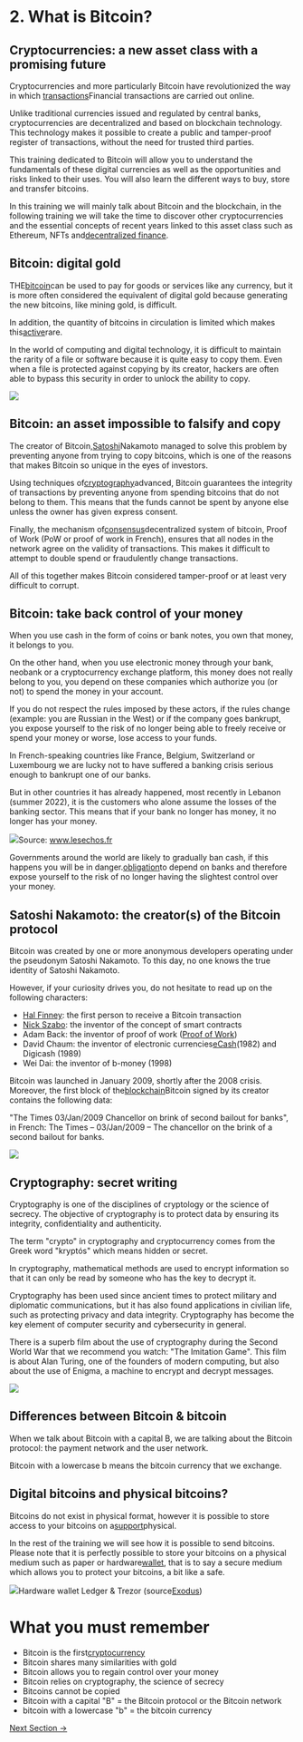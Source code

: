 
#
# **2. What is Bitcoin?**


## **Cryptocurrencies: a new asset class with a promising future**

Cryptocurrencies and more particularly Bitcoin have revolutionized the way in which [transactions](###)Financial transactions are carried out online.

Unlike traditional currencies issued and regulated by central banks, cryptocurrencies are decentralized and based on blockchain technology. This technology makes it possible to create a public and tamper-proof register of transactions, without the need for trusted third parties.

This training dedicated to Bitcoin will allow you to understand the fundamentals of these digital currencies as well as the opportunities and risks linked to their uses. You will also learn the different ways to buy, store and transfer bitcoins.

In this training we will mainly talk about Bitcoin and the blockchain, in the following training we will take the time to discover other cryptocurrencies and the essential concepts of recent years linked to this asset class such as Ethereum, NFTs and[decentralized finance](https://coinacademy.fr/academie/defi-finance-decentralisee/).

## **Bitcoin: digital gold**

THE[bitcoin](https://coinacademy.fr/bitcoin-btc-fondamental/)can be used to pay for goods or services like any currency, but it is more often considered the equivalent of digital gold because generating the new bitcoins, like mining gold, is difficult.

In addition, the quantity of bitcoins in circulation is limited which makes this[active](https://coinacademy.fr/academie/actif-passif-crypto/)rare.

In the world of computing and digital technology, it is difficult to maintain the rarity of a file or software because it is quite easy to copy them. Even when a file is protected against copying by its creator, hackers are often able to bypass this security in order to unlock the ability to copy.

![](RackMultipart20231011-1-et3x4p_html_70cc7f5f2596626b.png)

## **Bitcoin: an asset impossible to falsify and copy**

The creator of Bitcoin,[Satoshi](https://coinacademy.fr/satoshi-nakamoto/)Nakamoto managed to solve this problem by preventing anyone from trying to copy bitcoins, which is one of the reasons that makes Bitcoin so unique in the eyes of investors.

Using techniques of[cryptography](https://coinacademy.fr/academie/cryptographie-blockchain-chiffrement-asymetrique/)advanced, Bitcoin guarantees the integrity of transactions by preventing anyone from spending bitcoins that do not belong to them. This means that the funds cannot be spent by anyone else unless the owner has given express consent.

Finally, the mechanism of[consensus](https://coinacademy.fr/academie/differents-algorithmes-consensus-blockchain/)decentralized system of bitcoin, Proof of Work (PoW or proof of work in French), ensures that all nodes in the network agree on the validity of transactions. This makes it difficult to attempt to double spend or fraudulently change transactions.

All of this together makes Bitcoin considered tamper-proof or at least very difficult to corrupt.

## **Bitcoin: take back control of your money**

When you use cash in the form of coins or bank notes, you own that money, it belongs to you.

On the other hand, when you use electronic money through your bank, neobank or a cryptocurrency exchange platform, this money does not really belong to you, you depend on these companies which authorize you (or not) to spend the money in your account.

If you do not respect the rules imposed by these actors, if the rules change (example: you are Russian in the West) or if the company goes bankrupt, you expose yourself to the risk of no longer being able to freely receive or spend your money or worse, lose access to your funds.

In French-speaking countries like France, Belgium, Switzerland or Luxembourg we are lucky not to have suffered a banking crisis serious enough to bankrupt one of our banks.

But in other countries it has already happened, most recently in Lebanon (summer 2022), it is the customers who alone assume the losses of the banking sector. This means that if your bank no longer has money, it no longer has your money.

![](RackMultipart20231011-1-et3x4p_html_65145b4e69902f8d.png)Source: www.lesechos.fr

Governments around the world are likely to gradually ban cash, if this happens you will be in danger.[obligation](https://coinacademy.fr/academie/obligation-entreprise-fonctionnement-explication/)to depend on banks and therefore expose yourself to the risk of no longer having the slightest control over your money.

## **Satoshi Nakamoto: the creator(s) of the Bitcoin protocol**

Bitcoin was created by one or more anonymous developers operating under the pseudonym Satoshi Nakamoto. To this day, no one knows the true identity of Satoshi Nakamoto.

However, if your curiosity drives you, do not hesitate to read up on the following characters:

- [Hal Finney](https://coinacademy.fr/hal-finney-est-il-satoshi-nakamoto/): the first person to receive a Bitcoin transaction
- [Nick Szabo](https://coinacademy.fr/nick-szabo/): the inventor of the concept of smart contracts
- Adam Back: the inventor of proof of work ([Proof of Work](https://coinacademy.fr/academie/guide-proof-of-work/))
- David Chaum: the inventor of electronic currencies[eCash](https://coinacademy.fr/ecash-xec-fondamental/)(1982) and Digicash (1989)
- Wei Dai: the inventor of b-money (1998)

Bitcoin was launched in January 2009, shortly after the 2008 crisis. Moreover, the first block of the[blockchain](https://coinacademy.fr/academie/quest-ce-que-blockchain/)Bitcoin signed by its creator contains the following data:

"The Times 03/Jan/2009 Chancellor on brink of second bailout for banks", in French: The Times – 03/Jan/2009 – The chancellor on the brink of a second bailout for banks.

![](RackMultipart20231011-1-et3x4p_html_ce4c86264eb909f6.png)

## **Cryptography: secret writing**

Cryptography is one of the disciplines of cryptology or the science of secrecy. The objective of cryptography is to protect data by ensuring its integrity, confidentiality and authenticity.

The term "crypto" in cryptography and cryptocurrency comes from the Greek word "kryptós" which means hidden or secret.

In cryptography, mathematical methods are used to encrypt information so that it can only be read by someone who has the key to decrypt it.

Cryptography has been used since ancient times to protect military and diplomatic communications, but it has also found applications in civilian life, such as protecting privacy and data integrity. Cryptography has become the key element of computer security and cybersecurity in general.

There is a superb film about the use of cryptography during the Second World War that we recommend you watch: "The Imitation Game". This film is about Alan Turing, one of the founders of modern computing, but also about the use of Enigma, a machine to encrypt and decrypt messages.

![](RackMultipart20231011-1-et3x4p_html_f3b61b79dfdac768.png)

## **Differences between Bitcoin & bitcoin**

When we talk about Bitcoin with a capital B, we are talking about the Bitcoin protocol: the payment network and the user network.

Bitcoin with a lowercase b means the bitcoin currency that we exchange.

## **Digital bitcoins and physical bitcoins?**

Bitcoins do not exist in physical format, however it is possible to store access to your bitcoins on a[support](https://coinacademy.fr/academie/bases-supports-resistances-trading/)physical.

In the rest of the training we will see how it is possible to send bitcoins. Please note that it is perfectly possible to store your bitcoins on a physical medium such as paper or hardware[wallet](https://coinacademy.fr/academie/explications-portefeuille-crypto/), that is to say a secure medium which allows you to protect your bitcoins, a bit like a safe.

![](RackMultipart20231011-1-et3x4p_html_b3d64e1905ad2e80.png)Hardware wallet Ledger & Trezor (source[Exodus](https://www.exodus.com/news/trezor-vs-ledger/))


#
# **What you must remember**

- Bitcoin is the first[cryptocurrency](https://coinacademy.fr/academie/cryptomonnaie-crypto-monnaie/)
- Bitcoin shares many similarities with gold
- Bitcoin allows you to regain control over your money
- Bitcoin relies on cryptography, the science of secrecy
- Bitcoins cannot be copied
- Bitcoin with a capital "B" = the Bitcoin protocol or the Bitcoin network
- bitcoin with a lowercase "b" = the bitcoin currency

[Next Section ->](03-how-does-bitcoin-work.md)
